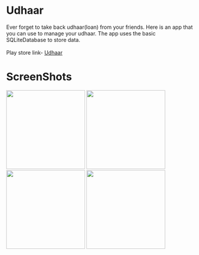 # Udhaar

Ever forget to take back udhaar(loan) from your friends. Here is an app that you can use to manage your udhaar. The app uses the basic SQLiteDatabase to store data.
<br><br>
Play store link- [Udhaar](https://play.google.com/store/apps/details?id=com.nexflare.udhaar)

# ScreenShots

<img src = "https://user-images.githubusercontent.com/14823309/38048947-7e6e9478-32e4-11e8-91ef-218ab9972c57.png" width=210>  <img src = "https://user-images.githubusercontent.com/14823309/38049134-ffbb6a9c-32e4-11e8-8491-ab7619b75658.png" width=210>
<br>
<img src = "https://user-images.githubusercontent.com/14823309/38049800-c261a92a-32e6-11e8-8a78-b66e72bcec14.png" width=210>  <img src = "https://user-images.githubusercontent.com/14823309/38049917-14560320-32e7-11e8-94e5-73aef6a6af6a.png" width=210>
